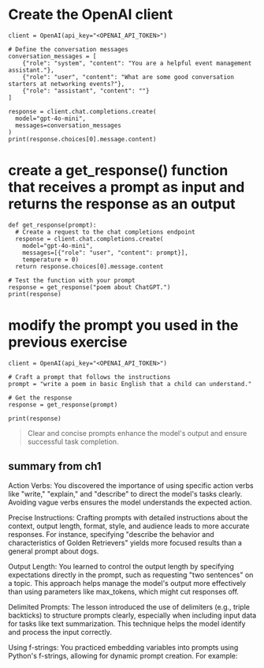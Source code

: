 # Create the OpenAI client
```
client = OpenAI(api_key="<OPENAI_API_TOKEN>")

# Define the conversation messages
conversation_messages = [
    {"role": "system", "content": "You are a helpful event management assistant."},
    {"role": "user", "content": "What are some good conversation starters at networking events?"},
    {"role": "assistant", "content": ""}
]

response = client.chat.completions.create(
  model="gpt-4o-mini",
  messages=conversation_messages
)
print(response.choices[0].message.content)

```
# create a get_response() function that receives a prompt as input and returns the response as an output
```
def get_response(prompt):
  # Create a request to the chat completions endpoint
  response = client.chat.completions.create(
    model="gpt-4o-mini",
    messages=[{"role": "user", "content": prompt}], 
    temperature = 0)
  return response.choices[0].message.content

# Test the function with your prompt
response = get_response("poem about ChatGPT.")
print(response)
```
# modify the prompt you used in the previous exercise
```
client = OpenAI(api_key="<OPENAI_API_TOKEN>")

# Craft a prompt that follows the instructions
prompt = "write a poem in basic English that a child can understand."

# Get the response
response = get_response(prompt)

print(response)
```
> Clear and concise prompts enhance the model's output and ensure successful task completion. 


## summary from ch1

Action Verbs: You discovered the importance of using specific action verbs like "write," "explain," and "describe" to direct the model's tasks clearly. Avoiding vague verbs ensures the model understands the expected action.

Precise Instructions: Crafting prompts with detailed instructions about the context, output length, format, style, and audience leads to more accurate responses. For instance, specifying "describe the behavior and characteristics of Golden Retrievers" yields more focused results than a general prompt about dogs.

Output Length: You learned to control the output length by specifying expectations directly in the prompt, such as requesting "two sentences" on a topic. This approach helps manage the model's output more effectively than using parameters like max_tokens, which might cut responses off.

Delimited Prompts: The lesson introduced the use of delimiters (e.g., triple backticks) to structure prompts clearly, especially when including input data for tasks like text summarization. This technique helps the model identify and process the input correctly.

Using f-strings: You practiced embedding variables into prompts using Python's f-strings, allowing for dynamic prompt creation. For example:

